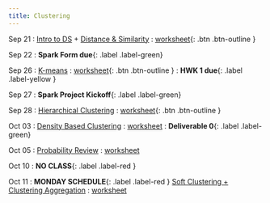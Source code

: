 ```yaml
---
title: Clustering
---
```


Sep 21 
: [Intro to DS](https://github.com/gallettilance/CS506-Fall2022/raw/master/slides/02_Introduction.pdf) + [Distance & Similarity](https://github.com/gallettilance/CS506-Fall2022/raw/master/slides/03_Distance_%26_Similarity.pdf) 
  : [worksheet](https://raw.githubusercontent.com/gallettilance/CS506-Fall2022/master/worksheets/worksheet_03.ipynb){: .btn .btn-outline }

Sep 22
: **Spark Form due**{: .label .label-green}

Sep 26 
: [K-means](https://github.com/gallettilance/CS506-Fall2022/raw/master/slides/04_Clustering_Kmeans.pdf) 
  : [worksheet](https://raw.githubusercontent.com/gallettilance/CS506-Fall2022/master/worksheets/worksheet_04.ipynb){: .btn .btn-outline } 
    : **HWK 1 due**{: .label .label-yellow }

Sep 27
: **Spark Project Kickoff**{: .label .label-green}

Sep 28 
: [Hierarchical Clustering](https://github.com/gallettilance/CS506-Fall2022/raw/master/slides/05_Hierarchical_Clustering.pdf) 
  : [worksheet](https://raw.githubusercontent.com/gallettilance/CS506-Fall2022/master/worksheets/worksheet_05.ipynb){: .btn .btn-outline } 

Oct 03 
: [Density Based Clustering](#) 
  : [worksheet](#)
    : **Deliverable 0**{: .label .label-green}

Oct 05 
: [Probability Review](#) 
  : [worksheet](#)

Oct 10 
: **NO CLASS**{: .label .label-red } 

Oct 11 
: **MONDAY SCHEDULE**{: .label .label-red } [Soft Clustering + Clustering Aggregation](#) 
  : [worksheet](#) 
